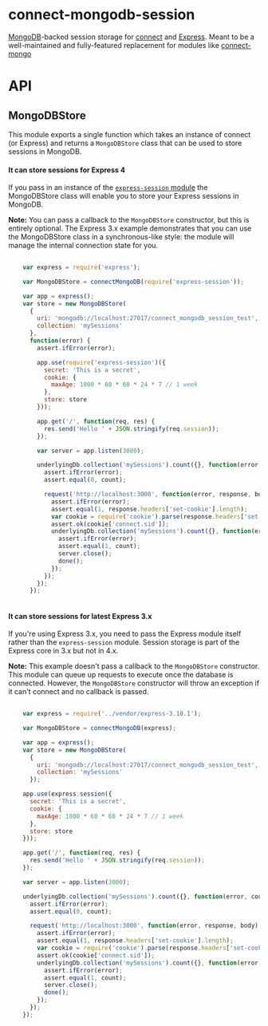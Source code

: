# connect-mongodb-session

[MongoDB](http://mongodb.com)-backed session storage for [connect](https://www.npmjs.org/package/connect) and [Express](http://www.expressjs.com). Meant to be a well-maintained and fully-featured replacement for modules like [connect-mongo](https://www.npmjs.org/package/connect-mongo)

# API

## MongoDBStore

This module exports a single function which takes an instance of connect
(or Express) and returns a `MongoDBStore` class that can be used to
store sessions in MongoDB.

#### It can store sessions for Express 4

If you pass in an instance of the
[`express-session` module](http://npmjs.org/package/express-session)
the MongoDBStore class will enable you to store your Express sessions
in MongoDB.

**Note:** You can pass a callback to the `MongoDBStore` constructor,
but this is entirely optional. The Express 3.x example demonstrates
that you can use the MongoDBStore class in a synchronous-like style: the
module will manage the internal connection state for you.

```javascript
    
    var express = require('express');

    var MongoDBStore = connectMongoDB(require('express-session'));

    var app = express();
    var store = new MongoDBStore(
      { 
        uri: 'mongodb://localhost:27017/connect_mongodb_session_test',
        collection: 'mySessions'
      },
      function(error) {
        assert.ifError(error);

        app.use(require('express-session')({
          secret: 'This is a secret',
          cookie: {
            maxAge: 1000 * 60 * 60 * 24 * 7 // 1 week
          },
          store: store
        }));

        app.get('/', function(req, res) {
          res.send('Hello ' + JSON.stringify(req.session));
        });

        var server = app.listen(3000);

        underlyingDb.collection('mySessions').count({}, function(error, count) {
          assert.ifError(error);
          assert.equal(0, count);

          request('http://localhost:3000', function(error, response, body) {
            assert.ifError(error);
            assert.equal(1, response.headers['set-cookie'].length);
            var cookie = require('cookie').parse(response.headers['set-cookie'][0]);
            assert.ok(cookie['connect.sid']);
            underlyingDb.collection('mySessions').count({}, function(error, count) {
              assert.ifError(error);
              assert.equal(1, count);
              server.close();
              done();
            });
          });
        });
      });
  
```

#### It can store sessions for latest Express 3.x

If you're using Express 3.x, you need to pass the Express module itself
rather than the `express-session` module. Session storage is part of
the Express core in 3.x but not in 4.x.

**Note:** This example doesn't pass a callback to the `MongoDBStore`
constructor. This module can queue up requests to execute once the
database is connected. However, the `MongoDBStore` constructor will
throw an exception if it can't connect and no callback is passed.

```javascript
    
    var express = require('../vendor/express-3.18.1');

    var MongoDBStore = connectMongoDB(express);

    var app = express();
    var store = new MongoDBStore(
      {
        uri: 'mongodb://localhost:27017/connect_mongodb_session_test',
        collection: 'mySessions'
      });

    app.use(express.session({
      secret: 'This is a secret',
      cookie: {
        maxAge: 1000 * 60 * 60 * 24 * 7 // 1 week
      },
      store: store
    }));

    app.get('/', function(req, res) {
      res.send('Hello ' + JSON.stringify(req.session));
    });

    var server = app.listen(3000);

    underlyingDb.collection('mySessions').count({}, function(error, count) {
      assert.ifError(error);
      assert.equal(0, count);

      request('http://localhost:3000', function(error, response, body) {
        assert.ifError(error);
        assert.equal(1, response.headers['set-cookie'].length);
        var cookie = require('cookie').parse(response.headers['set-cookie'][0]);
        assert.ok(cookie['connect.sid']);
        underlyingDb.collection('mySessions').count({}, function(error, count) {
          assert.ifError(error);
          assert.equal(1, count);
          server.close();
          done();
        });
      });
    });
  
```

